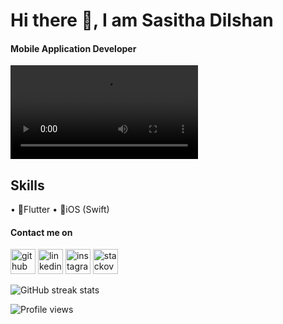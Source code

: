 



# Hi there 👋, I am Sasitha Dilshan
#### Mobile Application Developer
![Mobile Application Developer](https://user-images.githubusercontent.com/33307043/150345190-ab514b63-7a71-4b00-b128-9555fcab69df.mp4)

## Skills
• 📱Flutter
• 📱iOS (Swift)

#### Contact me on


[<img src='https://cdn.jsdelivr.net/npm/simple-icons@3.0.1/icons/github.svg' alt='github' height='40'>](https://github.com/SasithaDil)  [<img src='https://cdn.jsdelivr.net/npm/simple-icons@3.0.1/icons/linkedin.svg' alt='linkedin' height='40'>](https://www.linkedin.com/in/Sasitha-Digamadulla/)  [<img src='https://cdn.jsdelivr.net/npm/simple-icons@3.0.1/icons/instagram.svg' alt='instagram' height='40'>](https://www.instagram.com/Sasitha_dil/)  [<img src='https://cdn.jsdelivr.net/npm/simple-icons@3.0.1/icons/stackoverflow.svg' alt='stackoverflow' height='40'>](https://stackoverflow.com/users/user:10083812)  

![GitHub streak stats](https://github-readme-streak-stats.herokuapp.com/?user=SasithaDil)  

![Profile views](https://gpvc.arturio.dev/SasithaDil)  
